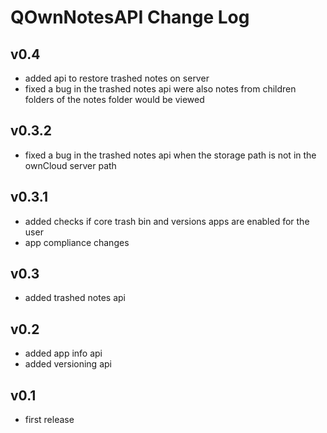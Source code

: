 # QOwnNotesAPI Change Log

## v0.4
- added api to restore trashed notes on server
- fixed a bug in the trashed notes api were also notes from children folders of the notes folder would be viewed 

## v0.3.2
- fixed a bug in the trashed notes api when the storage path is not in the ownCloud server path

## v0.3.1
- added checks if core trash bin and versions apps are enabled for the user
- app compliance changes

## v0.3
- added trashed notes api

## v0.2
- added app info api
- added versioning api

## v0.1
- first release
